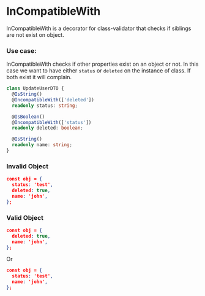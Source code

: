 # InCompatibleWith 
InCompatibleWith is a decorator for class-validator that checks if siblings are not exist on object.

### Use case:

InCompatibleWith checks if other properties exist on an object or not.
In this case we want to have either `status` or `deleted` on the instance of class. If both exist it will complain.

```typescript
class UpdateUserDTO {
  @IsString()
  @IncompatibleWith(['deleted'])
  readonly status: string;

  @IsBoolean()
  @IncompatibleWith(['status'])
  readonly deleted: boolean;

  @IsString()
  readonly name: string;
}
```


### Invalid Object
```json
const obj = {
  status: 'test',
  deleted: true,
  name: 'john',
};
```

### Valid Object
```json
const obj = {
  deleted: true,
  name: 'john',
};
```
Or
```json
const obj = {
  status: 'test',
  name: 'john',
};
```